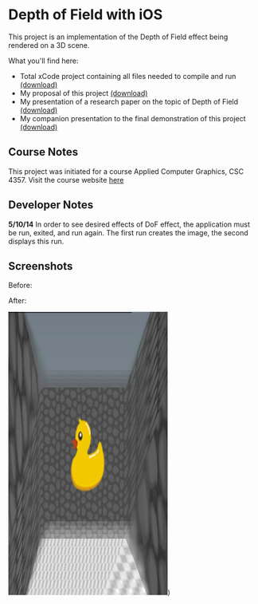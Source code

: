 # Depth of Field with iOS

This project is an implementation of the Depth of Field effect being rendered on a 3D scene.

What you'll find here:

- Total xCode project containing all files needed to compile and run [(download)](https://github.com/skydiving-nono/OpenGL/raw/master/DoF/Depth.of.Field/Depth.of.Field.zip)
- My proposal of this project [(download)](https://github.com/skydiving-nono/OpenGL/raw/master/DoF/Project-Proposal.pdf)
- My presentation of a research paper on the topic of Depth of Field [(download)](https://github.com/skydiving-nono/OpenGL/raw/master/DoF/Midterm%20Paper%20Presentation.pdf)
- My companion presentation to the final demonstration of this project [(download)](https://github.com/skydiving-nono/OpenGL/raw/master/DoF/Final%20Presentation.pdf)

## Course Notes

This project was initiated for a course Applied Computer Graphics, CSC 4357. Visit the course website 
[here](http://csc.lsu.edu/~kooima/csc4357/index.html)

## Developer Notes

**5/10/14** In order to see desired effects of DoF effect, the application must be run, exited, and run again. The first run creates the image, the second displays this run.

## Screenshots

Before:

After:

![alt text](https://github.com/skydiving-nono/OpenGL/raw/master/DoF/Depth.of.Field/DoF/Textures/blendedImage.png))